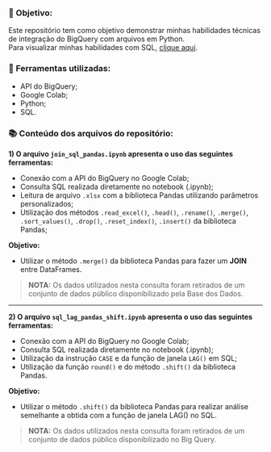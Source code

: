 ### :dart: Objetivo:
Este repositório tem como objetivo demonstrar minhas habilidades técnicas de integração do BigQuery com arquivos em Python.  
Para visualizar minhas habilidades com SQL, [clique aqui](https://github.com/jessycalais/SQL_BigQuery.git).

### :hammer: Ferramentas utilizadas:
* API do BigQuery;
* Google Colab;
* Python;
* SQL.

### :books: Conteúdo dos arquivos do repositório:
**1) O arquivo **`join_sql_pandas.ipynb`** apresenta o uso das seguintes ferramentas:**
* Conexão com a API do BigQuery no Google Colab;
* Consulta SQL realizada diretamente no notebook (.ipynb);
* Leitura de arquivo `.xlsx` com a biblioteca Pandas utilizando parâmetros personalizados;
* Utilização dos métodos `.read_excel()`, `.head()`, `.rename()`, `.merge()`, `.sort_values()`, `.drop()`, `.reset_index()`, `.insert()` da biblioteca Pandas;

**Objetivo:** 
* Utilizar o método `.merge()` da biblioteca Pandas para fazer um **JOIN** entre DataFrames.
 
> **NOTA:** Os dados utilizados nesta consulta foram retirados de um conjunto de dados público disponibilizado pela Base dos Dados.

---

**2) O arquivo **`sql_lag_pandas_shift.ipynb`** apresenta o uso das seguintes ferramentas:**
* Conexão com a API do BigQuery no Google Colab;
* Consulta SQL realizada diretamente no notebook (.ipynb);
* Utilização da instrução `CASE` e da função de janela `LAG()` em SQL;
* Utilização da função `round()` e do método `.shift()` da biblioteca Pandas.

**Objetivo:**
* Utilizar o método `.shift()` da biblioteca Pandas para realizar análise semelhante a obtida com a função de janela LAG() no SQL.
  
> **NOTA:** Os dados utilizados nesta consulta foram retirados de um conjunto de dados público disponibilizado no Big Query.
